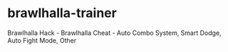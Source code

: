 # brawlhalla-trainer
Brawlhalla Hack - Brawlhalla Cheat - Auto Combo System, Smart Dodge, Auto Fight Mode, Other
